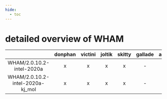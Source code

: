 ```yaml
---
hide:
  - toc
---
```


detailed overview of WHAM
=========================

| |donphan|victini|joltik|skitty|gallade|accelgor|swalot|doduo|
| :---: | :---: | :---: | :---: | :---: | :---: | :---: | :---: | :---: |
|WHAM/2.0.10.2-intel-2020a|x|x|x|x|-|-|x|x|
|WHAM/2.0.10.2-intel-2020a-kj_mol|x|x|x|x|-|-|x|x|
